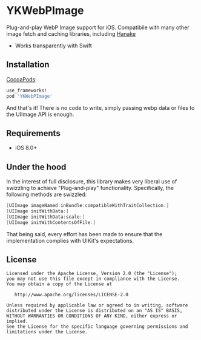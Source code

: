 YKWebPImage
===========

Plug-and-play WebP Image support for iOS. Compatibile with many other image fetch and caching libraries, including [Hanake](https://github.com/Haneke) 

* Works transparently with Swift

Installation
------------

[CocoaPods](http://cocoapods.org/):

```ruby
use_frameworks!
pod 'YKWebPImage'
```

And that's it! There is no code to write, simply passing webp data or files to the UIImage API is enough. 


Requirements
------------

- iOS 8.0+

Under the hood
--------------
In the interest of full disclosure, this library makes very liberal use of swizzling to achieve "Plug-and-play" functionality. Specifically, the following methods are swizzled:

```objective-c
[UIImage imageNamed:inBundle:compatibleWithTraitCollection:]
[UIImage initWithData:]
[UIImage initWithData:scale:]
[UIImage initWithContentsOfFile:]
```

That being said, every effort has been made to ensure that the implementation complies with UIKit's expectations. 


License
-------

    Licensed under the Apache License, Version 2.0 (the "License");
    you may not use this file except in compliance with the License.
    You may obtain a copy of the License at

       http://www.apache.org/licenses/LICENSE-2.0

    Unless required by applicable law or agreed to in writing, software
    distributed under the License is distributed on an "AS IS" BASIS,
    WITHOUT WARRANTIES OR CONDITIONS OF ANY KIND, either express or implied.
    See the License for the specific language governing permissions and
    limitations under the License.

